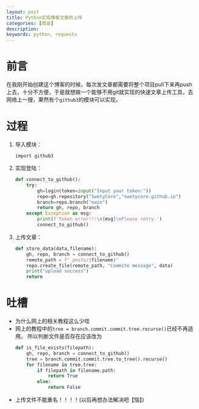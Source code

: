 ```yaml
---
layout: post
title: Python实现博客文章的上传
categories: [爬虫]
description: 
keywords: python, requests
---
```



# 前言
在我刚开始创建这个博客的时候，每次发文章都需要将整个项目pull下来再push上去，十分不方便，于是就想做一个能够不用git就实现的快速文章上传工具，去网络上一搜，果然有个`github3`的模块可以实现。
# 过程
1. 导入模块：  

	`import github3`  
2. 实现登陆：

	```python
	def connect_to_github():
		try:
			gh=login(token=input("Input your token:"))
			repo=gh.repository("SwetyCore","swetycore.github.io")
			branch=repo.branch("main")
			return gh, repo, branch
		except Exception as msg:
			print(f'Token error!!!\n{msg}\nPlease retry.')
			connect_to_github()
	```
3. 上传文章：

	```python
	def store_data(data,filename):
		gh, repo, branch = connect_to_github()
		remote_path = f"_posts/{filename}"
		repo.create_file(remote_path, "Commite message", data)
		print("upload success")
		return
	```

# 吐槽
+ 为什么网上的相关教程这么少哇
+ 网上的教程中的`tree = branch.commit.commit.tree.recurse()`已经不再适用。
	所以判断文件是否存在应该改为
	```python
	def is_file_exists(filepath):
		gh, repo, branch = connect_to_github()
		tree = branch.commit.commit.tree.to_tree().recurse()
		for filename in tree.tree:
			if filepath in filename.path:
				return True
			else:
				return False
	```
+ 上传文件不能重名！！！！(以后再想办法解决吧【恼】)

